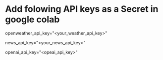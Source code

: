 # Add folowing API keys as a Secret in google colab

openweather_api_key="<your_weather_api_key>"

news_api_key="<your_news_api_key>"

openai_api_key="<opeai_api_key>"
